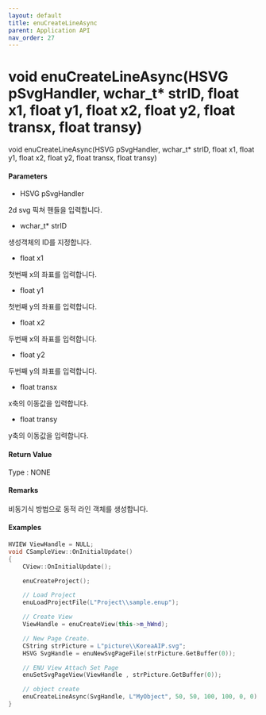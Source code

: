 ```yaml
---
layout: default
title: enuCreateLineAsync
parent: Application API
nav_order: 27
---
```

# void enuCreateLineAsync\(HSVG pSvgHandler, wchar\_t\* strID, float x1, float y1, float x2, float y2, float transx, float transy\)

void enuCreateLineAsync\(HSVG pSvgHandler, wchar\_t\* strID, float x1, float y1, float x2, float y2, float transx, float transy\)

#### Parameters

* HSVG pSvgHandler

2d svg 픽쳐 핸들을 입력합니다.

* wchar\_t\* strID

생성객체의 ID를 지정합니다.

* float x1

첫번째 x의 좌표를 입력합니다.

* float y1

첫번째 y의 좌표를 입력합니다.

* float x2

두번째 x의 좌표를 입력합니다.

* float y2

두번째 y의 좌표를 입력합니다.

* float transx

x축의 이동값을 입력합니다.

* float transy

y축의 이동값을 입력합니다.

#### Return Value

Type : NONE

#### Remarks

비동기식 방법으로 동적 라인 객체를 생성합니다. 

#### Examples

```cpp
HVIEW ViewHandle = NULL; 
void CSampleView::OnInitialUpdate() 
{ 
    CView::OnInitialUpdate(); 

    enuCreateProject(); 

    // Load Project
    enuLoadProjectFile(L"Project\\sample.enup"); 

    // Create View
    ViewHandle = enuCreateView(this->m_hWnd); 

    // New Page Create. 
    CString strPicture = L"picture\\KoreaAIP.svg"; 
    HSVG SvgHandle = enuNewSvgPageFile(strPicture.GetBuffer(0)); 

    // ENU View Attach Set Page 
    enuSetSvgPageView(ViewHandle , strPicture.GetBuffer(0)); 

    // object create
    enuCreateLineAsync(SvgHandle, L"MyObject", 50, 50, 100, 100, 0, 0);
}
```



